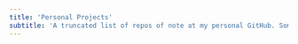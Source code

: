 ```yaml
---
title: 'Personal Projects'
subtitle: 'A truncated list of repos of note at my personal GitHub. Some of these are actively maintained, while the rest have been left to languish.'
---
```

